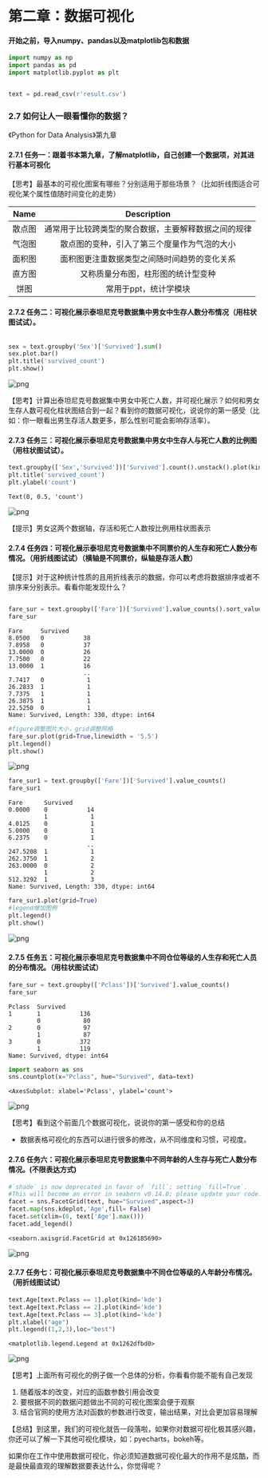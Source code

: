 #  第二章：数据可视化

#### 开始之前，导入numpy、pandas以及matplotlib包和数据


```python
import numpy as np
import pandas as pd
import matplotlib.pyplot as plt
```


```python

text = pd.read_csv(r'result.csv')
```

### 2.7 如何让人一眼看懂你的数据？
《Python for Data Analysis》第九章

#### 2.7.1 任务一：跟着书本第九章，了解matplotlib，自己创建一个数据项，对其进行基本可视化

【思考】最基本的可视化图案有哪些？分别适用于那些场景？（比如折线图适合可视化某个属性值随时间变化的走势）

|   Name  |   Description  |
| :---: | :---: |
|  散点图   |   通常用于比较跨类型的聚合数据，主要解释数据之间的规律 |
|   气泡图  |    散点图的变种，引入了第三个度量作为气泡的大小 |
|   面积图  |   面积图更注重数据类型之间随时间趋势的变化关系  |
|    直方图 |  又称质量分布图，柱形图的统计型变种  |
| 饼图 |  常用于ppt，统计学模块   |

#### 2.7.2 任务二：可视化展示泰坦尼克号数据集中男女中生存人数分布情况（用柱状图试试）。


```python

sex = text.groupby('Sex')['Survived'].sum()
sex.plot.bar()
plt.title('survived_count')
plt.show()


```


![png](task04_%E6%95%B0%E6%8D%AE%E5%8F%AF%E8%A7%86%E5%8C%96_files/task04_%E6%95%B0%E6%8D%AE%E5%8F%AF%E8%A7%86%E5%8C%96_8_0.png)


【思考】计算出泰坦尼克号数据集中男女中死亡人数，并可视化展示？如何和男女生存人数可视化柱状图结合到一起？看到你的数据可视化，说说你的第一感受（比如：你一眼看出男生存活人数更多，那么性别可能会影响存活率）。

#### 2.7.3 任务三：可视化展示泰坦尼克号数据集中男女中生存人与死亡人数的比例图（用柱状图试试）。


```python
text.groupby(['Sex','Survived'])['Survived'].count().unstack().plot(kind='bar',stacked='True')
plt.title('survived_count')
plt.ylabel('count')


```




    Text(0, 0.5, 'count')




![png](task04_%E6%95%B0%E6%8D%AE%E5%8F%AF%E8%A7%86%E5%8C%96_files/task04_%E6%95%B0%E6%8D%AE%E5%8F%AF%E8%A7%86%E5%8C%96_11_1.png)


【提示】男女这两个数据轴，存活和死亡人数按比例用柱状图表示

#### 2.7.4 任务四：可视化展示泰坦尼克号数据集中不同票价的人生存和死亡人数分布情况。（用折线图试试）（横轴是不同票价，纵轴是存活人数）

【提示】对于这种统计性质的且用折线表示的数据，你可以考虑将数据排序或者不排序来分别表示。看看你能发现什么？


```python

fare_sur = text.groupby(['Fare'])['Survived'].value_counts().sort_values(ascending=False)
fare_sur


```




    Fare     Survived
    8.0500   0           38
    7.8958   0           37
    13.0000  0           26
    7.7500   0           22
    13.0000  1           16
                         ..
    7.7417   0            1
    26.2833  1            1
    7.7375   1            1
    26.3875  1            1
    22.5250  0            1
    Name: Survived, Length: 330, dtype: int64




```python
#figure调整图片大小，grid调整网格
fare_sur.plot(grid=True,linewidth = '5.5')
plt.legend()
plt.show()
```


![png](task04_%E6%95%B0%E6%8D%AE%E5%8F%AF%E8%A7%86%E5%8C%96_files/task04_%E6%95%B0%E6%8D%AE%E5%8F%AF%E8%A7%86%E5%8C%96_16_0.png)



```python
fare_sur1 = text.groupby(['Fare'])['Survived'].value_counts()
fare_sur1
```




    Fare      Survived
    0.0000    0           14
              1            1
    4.0125    0            1
    5.0000    0            1
    6.2375    0            1
                          ..
    247.5208  1            1
    262.3750  1            2
    263.0000  0            2
              1            2
    512.3292  1            3
    Name: Survived, Length: 330, dtype: int64




```python
fare_sur1.plot(grid=True)
#legend增加图例
plt.legend()
plt.show()
```


![png](task04_%E6%95%B0%E6%8D%AE%E5%8F%AF%E8%A7%86%E5%8C%96_files/task04_%E6%95%B0%E6%8D%AE%E5%8F%AF%E8%A7%86%E5%8C%96_18_0.png)


#### 2.7.5 任务五：可视化展示泰坦尼克号数据集中不同仓位等级的人生存和死亡人员的分布情况。（用柱状图试试）


```python
fare_sur = text.groupby(['Pclass'])['Survived'].value_counts()
fare_sur

```




    Pclass  Survived
    1       1           136
            0            80
    2       0            97
            1            87
    3       0           372
            1           119
    Name: Survived, dtype: int64




```python
import seaborn as sns
sns.countplot(x="Pclass", hue="Survived", data=text)
```




    <AxesSubplot: xlabel='Pclass', ylabel='count'>




![png](task04_%E6%95%B0%E6%8D%AE%E5%8F%AF%E8%A7%86%E5%8C%96_files/task04_%E6%95%B0%E6%8D%AE%E5%8F%AF%E8%A7%86%E5%8C%96_21_1.png)


【思考】看到这个前面几个数据可视化，说说你的第一感受和你的总结
- 数据表格可视化的东西可以进行很多的修改，从不同维度和习惯，可视度。

#### 2.7.6 任务六：可视化展示泰坦尼克号数据集中不同年龄的人生存与死亡人数分布情况。(不限表达方式)


```python
#`shade` is now deprecated in favor of `fill`; setting `fill=True`.
#This will become an error in seaborn v0.14.0; please update your code.
facet = sns.FacetGrid(text, hue="Survived",aspect=3)
facet.map(sns.kdeplot,'Age',fill= False)
facet.set(xlim=(0, text['Age'].max()))
facet.add_legend()

```




    <seaborn.axisgrid.FacetGrid at 0x126185690>




![png](task04_%E6%95%B0%E6%8D%AE%E5%8F%AF%E8%A7%86%E5%8C%96_files/task04_%E6%95%B0%E6%8D%AE%E5%8F%AF%E8%A7%86%E5%8C%96_24_1.png)


#### 2.7.7 任务七：可视化展示泰坦尼克号数据集中不同仓位等级的人年龄分布情况。（用折线图试试）


```python
text.Age[text.Pclass == 1].plot(kind='kde')
text.Age[text.Pclass == 2].plot(kind='kde')
text.Age[text.Pclass == 3].plot(kind='kde')
plt.xlabel("age")
plt.legend((1,2,3),loc="best")

```




    <matplotlib.legend.Legend at 0x1262dfbd0>




![png](task04_%E6%95%B0%E6%8D%AE%E5%8F%AF%E8%A7%86%E5%8C%96_files/task04_%E6%95%B0%E6%8D%AE%E5%8F%AF%E8%A7%86%E5%8C%96_26_1.png)


【思考】上面所有可视化的例子做一个总体的分析，你看看你能不能有自己发现
1. 随着版本的改变，对应的函数参数引用会改变
2. 要根据不同的数据问题做出不同的可视化图案会便于观察
3. 结合官网的使用方法对函数的参数进行改变，输出结果，对比会更加容易理解

【总结】到这里，我们的可视化就告一段落啦，如果你对数据可视化极其感兴趣，你还可以了解一下其他可视化模块，如：pyecharts，bokeh等。

如果你在工作中使用数据可视化，你必须知道数据可视化最大的作用不是炫酷，而是最快最直观的理解数据要表达什么，你觉得呢？

